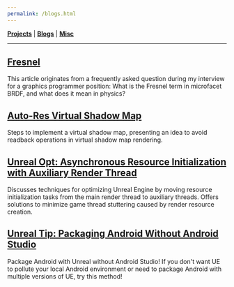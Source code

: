 ```yaml
---
permalink: /blogs.html
---
```


[**Projects**](/projects.md) | [**Blogs**](/blogs.md) | [**Misc**](/misc.md)

---

## [Fresnel](blogs/fresnel/fresnel.md)

This article originates from a frequently asked question during my interview for a graphics programmer position: What is the Fresnel term in microfacet BRDF, and what does it mean in physics?

## [Auto-Res Virtual Shadow Map](blogs/virtualshadowmap/vsm.md)

Steps to implement a virtual shadow map, presenting an idea to avoid readback operations in virtual shadow map rendering.

## [Unreal Opt: Asynchronous Resource Initialization with Auxiliary Render Thread](blogs/auxiliaryrhi/auxiliaryrhi.md)

Discusses techniques for optimizing Unreal Engine by moving resource initialization tasks from the main render thread to auxiliary threads. Offers solutions to minimize game thread stuttering caused by render resource creation.

## [Unreal Tip: Packaging Android Without Android Studio](blogs/Unreal%20Tips%20Packaging%20Android%20Without%20Android%20Studio/index.md)

Package Android with Unreal without Android Studio! If you don't want UE to pollute your local Android environment or need to package Android with multiple versions of UE, try this method!
